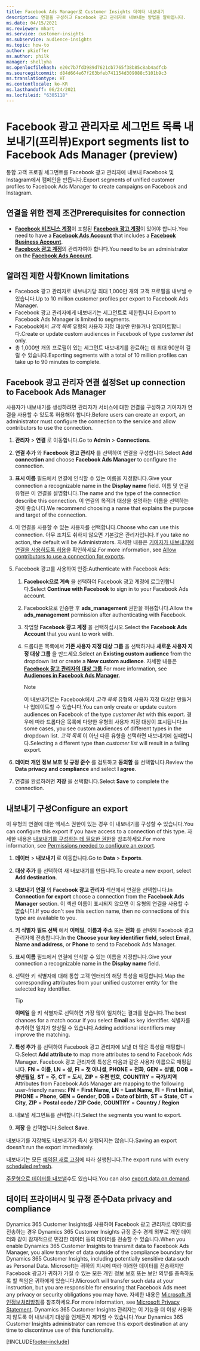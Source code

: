```yaml
---
title: Facebook Ads Manager로 Customer Insights 데이터 내보내기
description: 연결을 구성하고 Facebook 광고 관리자로 내보내는 방법을 알아봅니다.
ms.date: 04/15/2021
ms.reviewer: mhart
ms.service: customer-insights
ms.subservice: audience-insights
ms.topic: how-to
author: pkieffer
ms.author: philk
manager: shellyha
ms.openlocfilehash: e20c7b7fd3989d7621cb7765f38b85c8ab4adfcb
ms.sourcegitcommit: d84d664e67f263bfeb741154d309088c5101b9c3
ms.translationtype: HT
ms.contentlocale: ko-KR
ms.lasthandoff: 06/24/2021
ms.locfileid: "6305118"
---
```

# <a name="export-segments-list-to-facebook-ads-manager-preview"></a><span data-ttu-id="52457-103">Facebook 광고 관리자로 세그먼트 목록 내보내기(프리뷰)</span><span class="sxs-lookup"><span data-stu-id="52457-103">Export segments list to Facebook Ads Manager (preview)</span></span>

<span data-ttu-id="52457-104">통합 고객 프로필 세그먼트를 Facebook 광고 관리자에 내보내 Facebook 및 Instagram에서 캠페인을 만듭니다.</span><span class="sxs-lookup"><span data-stu-id="52457-104">Export segments of unified customer profiles to Facebook Ads Manager to create campaigns on Facebook and Instagram.</span></span>

## <a name="prerequisites-for-connection"></a><span data-ttu-id="52457-105">연결을 위한 전제 조건</span><span class="sxs-lookup"><span data-stu-id="52457-105">Prerequisites for connection</span></span>

- <span data-ttu-id="52457-106">[**Facebook 비즈니스 계정**](https://business.facebook.com/)이 포함된 [**Facebook 광고 계정**](https://www.facebook.com/business/learn/lessons/step-by-step-ads-manager-account)이 있어야 합니다.</span><span class="sxs-lookup"><span data-stu-id="52457-106">You need to have a [**Facebook Ads Account**](https://www.facebook.com/business/learn/lessons/step-by-step-ads-manager-account) that includes a [**Facebook Business Account**](https://business.facebook.com/).</span></span>
- <span data-ttu-id="52457-107">[**Facebook 광고 계정**](https://www.facebook.com/business/learn/lessons/step-by-step-ads-manager-account)의 관리자여야 합니다.</span><span class="sxs-lookup"><span data-stu-id="52457-107">You need to be an administrator on the [**Facebook Ads Account**](https://www.facebook.com/business/learn/lessons/step-by-step-ads-manager-account).</span></span>

## <a name="known-limitations"></a><span data-ttu-id="52457-108">알려진 제한 사항</span><span class="sxs-lookup"><span data-stu-id="52457-108">Known limitations</span></span>

- <span data-ttu-id="52457-109">Facebook 광고 관리자로 내보내기당 최대 1,000만 개의 고객 프로필을 내보낼 수 있습니다.</span><span class="sxs-lookup"><span data-stu-id="52457-109">Up to 10 million customer profiles per export to Facebook Ads Manager.</span></span>
- <span data-ttu-id="52457-110">Facebook 광고 관리자에게 내보내기는 세그먼트로 제한됩니다.</span><span class="sxs-lookup"><span data-stu-id="52457-110">Export to Facebook Ads Manager is limited to segments.</span></span>
- <span data-ttu-id="52457-111">Facebook에서 *고객 목록* 유형의 사용자 지정 대상만 만들거나 업데이트합니다.</span><span class="sxs-lookup"><span data-stu-id="52457-111">Create or update custom audiences in Facebook of type *customer list* only.</span></span>
- <span data-ttu-id="52457-112">총 1,000만 개의 프로필이 있는 세그먼트 내보내기를 완료하는 데 최대 90분이 걸릴 수 있습니다.</span><span class="sxs-lookup"><span data-stu-id="52457-112">Exporting segments with a total of 10 million profiles can take up to 90 minutes to complete.</span></span>

## <a name="set-up-connection-to-facebook-ads-manager"></a><span data-ttu-id="52457-113">Facebook 광고 관리자 연결 설정</span><span class="sxs-lookup"><span data-stu-id="52457-113">Set up connection to Facebook Ads Manager</span></span>

<span data-ttu-id="52457-114">사용자가 내보내기를 생성하려면 관리자가 서비스에 대한 연결을 구성하고 기여자가 연결을 사용할 수 있도록 허용해야 합니다.</span><span class="sxs-lookup"><span data-stu-id="52457-114">Before users can create an export, an administrator must configure the connection to the service and allow contributors to use the connection.</span></span>

1. <span data-ttu-id="52457-115">**관리자** > **연결** 로 이동합니다.</span><span class="sxs-lookup"><span data-stu-id="52457-115">Go to **Admin** > **Connections**.</span></span>

1. <span data-ttu-id="52457-116">**연결 추가** 와 **Facebook 광고 관리자** 를 선택하여 연결을 구성합니다.</span><span class="sxs-lookup"><span data-stu-id="52457-116">Select **Add connection** and choose **Facebook Ads Manager** to configure the connection.</span></span>

1. <span data-ttu-id="52457-117">**표시 이름** 필드에서 연결에 인식할 수 있는 이름을 지정합니다.</span><span class="sxs-lookup"><span data-stu-id="52457-117">Give your connection a recognizable name in the **Display name** field.</span></span> <span data-ttu-id="52457-118">이름 및 연결 유형은 이 연결을 설명합니다.</span><span class="sxs-lookup"><span data-stu-id="52457-118">The name and the type of the connection describe this connection.</span></span> <span data-ttu-id="52457-119">이 연결의 목적과 대상을 설명하는 이름을 선택하는 것이 좋습니다.</span><span class="sxs-lookup"><span data-stu-id="52457-119">We recommend choosing a name that explains the purpose and target of the connection.</span></span>

1. <span data-ttu-id="52457-120">이 연결을 사용할 수 있는 사용자를 선택합니다.</span><span class="sxs-lookup"><span data-stu-id="52457-120">Choose who can use this connection.</span></span> <span data-ttu-id="52457-121">아무 조치도 취하지 않으면 기본값은 관리자입니다.</span><span class="sxs-lookup"><span data-stu-id="52457-121">If you take no action, the default will be Administrators.</span></span> <span data-ttu-id="52457-122">자세한 내용은 [기여자가 내보내기에 연결을 사용하도록 허용](connections.md#allow-contributors-to-use-a-connection-for-exports)을 확인하세요.</span><span class="sxs-lookup"><span data-stu-id="52457-122">For more information, see [Allow contributors to use a connection for exports](connections.md#allow-contributors-to-use-a-connection-for-exports).</span></span>

1. <span data-ttu-id="52457-123">Facebook 광고를 사용하여 인증:</span><span class="sxs-lookup"><span data-stu-id="52457-123">Authenticate with Facebook Ads:</span></span> 

   1. <span data-ttu-id="52457-124">**Facebook으로 계속** 을 선택하여 Facebook 광고 계정에 로그인합니다.</span><span class="sxs-lookup"><span data-stu-id="52457-124">Select **Continue with Facebook** to sign in to your Facebook Ads account.</span></span>

   1. <span data-ttu-id="52457-125">Facebook으로 인증한 후 **ads_management** 권한을 허용합니다.</span><span class="sxs-lookup"><span data-stu-id="52457-125">Allow the **ads_management** permission after authenticating with Facebook.</span></span>

   1. <span data-ttu-id="52457-126">작업할 **Facebook 광고 계정** 을 선택하십시오.</span><span class="sxs-lookup"><span data-stu-id="52457-126">Select the **Facebook Ads Account** that you want to work with.</span></span>

   1. <span data-ttu-id="52457-127">드롭다운 목록에서 **기존 사용자 지정 대상 그룹** 을 선택하거나 **새로운 사용자 지정 대상 그룹** 을 만드세요.</span><span class="sxs-lookup"><span data-stu-id="52457-127">Select an **Existing custom audience** from the dropdown list or create a **New custom audience**.</span></span> <span data-ttu-id="52457-128">자세한 내용은 [**Facebook 광고 관리자의 대상 그룹**](https://www.facebook.com/business/help/744354708981227?id=2469097953376494).</span><span class="sxs-lookup"><span data-stu-id="52457-128">For more information, see [**Audiences in Facebook Ads Manager**](https://www.facebook.com/business/help/744354708981227?id=2469097953376494).</span></span>
      > [!NOTE]
      > <span data-ttu-id="52457-129">이 내보내기로는 Facebook에서 *고객 목록* 유형의 사용자 지정 대상만 만들거나 업데이트할 수 있습니다.</span><span class="sxs-lookup"><span data-stu-id="52457-129">You can only create or update custom audiences on Facebook of the type *customer list* with this export.</span></span> <span data-ttu-id="52457-130">경우에 따라 드롭다운 목록에 다양한 유형의 사용자 지정 대상이 표시됩니다.</span><span class="sxs-lookup"><span data-stu-id="52457-130">In some cases, you see custom audiences of different types in the dropdown list.</span></span> <span data-ttu-id="52457-131">*고객 목록* 이 아닌 다른 유형을 선택하면 내보내기에 실패합니다.</span><span class="sxs-lookup"><span data-stu-id="52457-131">Selecting a different type than *customer list* will result in a failing export.</span></span> 

1. <span data-ttu-id="52457-132">**데이터 개인 정보 보호 및 규정 준수** 를 검토하고 **동의함** 을 선택합니다.</span><span class="sxs-lookup"><span data-stu-id="52457-132">Review the **Data privacy and compliance** and select **I agree**.</span></span>

1. <span data-ttu-id="52457-133">연결을 완료하려면 **저장** 을 선택합니다.</span><span class="sxs-lookup"><span data-stu-id="52457-133">Select **Save** to complete the connection.</span></span>

## <a name="configure-an-export"></a><span data-ttu-id="52457-134">내보내기 구성</span><span class="sxs-lookup"><span data-stu-id="52457-134">Configure an export</span></span>

<span data-ttu-id="52457-135">이 유형의 연결에 대한 액세스 권한이 있는 경우 이 내보내기를 구성할 수 있습니다.</span><span class="sxs-lookup"><span data-stu-id="52457-135">You can configure this export if you have access to a connection of this type.</span></span> <span data-ttu-id="52457-136">자세한 내용은 [내보내기를 구성하는 데 필요한 권한](export-destinations.md#set-up-a-new-export)을 참조하세요.</span><span class="sxs-lookup"><span data-stu-id="52457-136">For more information, see [Permissions needed to configure an export](export-destinations.md#set-up-a-new-export).</span></span>

1. <span data-ttu-id="52457-137">**데이터** > **내보내기** 로 이동합니다.</span><span class="sxs-lookup"><span data-stu-id="52457-137">Go to **Data** > **Exports**.</span></span>

1. <span data-ttu-id="52457-138">**대상 추가** 를 선택하여 새 내보내기를 만듭니다.</span><span class="sxs-lookup"><span data-stu-id="52457-138">To create a new export, select **Add destination**.</span></span> 

1. <span data-ttu-id="52457-139">**내보내기 연결** 의 **Facebook 광고 관리자** 섹션에서 연결을 선택합니다.</span><span class="sxs-lookup"><span data-stu-id="52457-139">In **Connection for export** choose a connection from the **Facebook Ads Manager** section.</span></span> <span data-ttu-id="52457-140">이 섹션 이름이 표시되지 않으면 이 유형의 연결을 사용할 수 없습니다.</span><span class="sxs-lookup"><span data-stu-id="52457-140">If you don't see this section name, then no connections of this type are available to you.</span></span>

1. <span data-ttu-id="52457-141">**키 식별자 필드 선택** 에서 **이메일**, **이름과 주소** 또는 **전화** 를 선택해 Facebook 광고 관리자에 전송합니다.</span><span class="sxs-lookup"><span data-stu-id="52457-141">In the **Choose your key identifier field**, select **Email**, **Name and address**, or **Phone** to send to Facebook Ads Manager.</span></span> 

1. <span data-ttu-id="52457-142">**표시 이름** 필드에서 연결에 인식할 수 있는 이름을 지정합니다.</span><span class="sxs-lookup"><span data-stu-id="52457-142">Give your connection a recognizable name in the **Display name** field.</span></span>

1. <span data-ttu-id="52457-143">선택한 키 식별자에 대해 통합 고객 엔터티의 해당 특성을 매핑합니다.</span><span class="sxs-lookup"><span data-stu-id="52457-143">Map the corresponding attributes from your unified customer entity for the selected key identifier.</span></span>
   > [!TIP]
   > <span data-ttu-id="52457-144">**이메일** 을 키 식별자로 선택하면 가장 많이 일치하는 결과를 얻습니다.</span><span class="sxs-lookup"><span data-stu-id="52457-144">The best chances for a match occur if you select **Email** as key identifier.</span></span> <span data-ttu-id="52457-145">식별자를 추가하면 일치가 향상될 수 있습니다.</span><span class="sxs-lookup"><span data-stu-id="52457-145">Adding additional identifiers may improve the matching.</span></span>

1. <span data-ttu-id="52457-146">**특성 추가** 를 선택하여 Facebook 광고 관리자에 보낼 더 많은 특성을 매핑합니다.</span><span class="sxs-lookup"><span data-stu-id="52457-146">Select **Add attribute** to map more attributes to send to Facebook Ads Manager.</span></span> <span data-ttu-id="52457-147">Facebook 광고 관리자의 특성은 다음과 같은 사용자 이름으로 매핑됩니다. **FN** = **이름**, **LN** = **성**, **FI** = **첫 이니셜**, **PHONE** = **전화**, **GEN** = **성별**, **DOB** = **생년월일**, **ST** = **주**, **CT** = **도시**, **ZIP** = **우편 번호**, **COUNTRY** = **국가/지역**</span><span class="sxs-lookup"><span data-stu-id="52457-147">Attributes from Facebook Ads Manager are mapping to the following user-friendly names: **FN** = **First Name**, **LN** = **Last Name**, **FI** = **First Initial**, **PHONE** = **Phone**, **GEN** = **Gender**, **DOB** = **Date of birth**, **ST** = **State**, **CT** = **City**, **ZIP** = **Postal code / ZIP Code**, **COUNTRY** = **Country / Region**</span></span>

1. <span data-ttu-id="52457-148">내보낼 세그먼트를 선택합니다.</span><span class="sxs-lookup"><span data-stu-id="52457-148">Select the segments you want to export.</span></span>

1. <span data-ttu-id="52457-149">**저장** 을 선택합니다.</span><span class="sxs-lookup"><span data-stu-id="52457-149">Select **Save**.</span></span>

<span data-ttu-id="52457-150">내보내기를 저장해도 내보내기가 즉시 실행되지는 않습니다.</span><span class="sxs-lookup"><span data-stu-id="52457-150">Saving an export doesn't run the export immediately.</span></span>

<span data-ttu-id="52457-151">내보내기는 모든 [예약된 새로 고침](system.md#schedule-tab)에 따라 실행됩니다.</span><span class="sxs-lookup"><span data-stu-id="52457-151">The export runs with every [scheduled refresh](system.md#schedule-tab).</span></span> 

<span data-ttu-id="52457-152">[주문형으로 데이터를 내보낼](export-destinations.md#run-exports-on-demand)수도 있습니다.</span><span class="sxs-lookup"><span data-stu-id="52457-152">You can also [export data on demand](export-destinations.md#run-exports-on-demand).</span></span> 

## <a name="data-privacy-and-compliance"></a><span data-ttu-id="52457-153">데이터 프라이버시 및 규정 준수</span><span class="sxs-lookup"><span data-stu-id="52457-153">Data privacy and compliance</span></span>

<span data-ttu-id="52457-154">Dynamics 365 Customer Insights를 사용하여 Facebook 광고 관리자로 데이터를 전송하는 경우 Dynamics 365 Customer Insights 규정 준수 경계 외부로 개인 데이터와 같이 잠재적으로 민감한 데이터 등의 데이터를 전송할 수 있습니다.</span><span class="sxs-lookup"><span data-stu-id="52457-154">When you enable Dynamics 365 Customer Insights to transmit data to Facebook Ads Manager, you allow transfer of data outside of the compliance boundary for Dynamics 365 Customer Insights, including potentially sensitive data such as Personal Data.</span></span> <span data-ttu-id="52457-155">Microsoft는 귀하의 지시에 따라 이러한 데이터를 전송하지만 Facebook 광고가 귀하가 가질 수 있는 모든 개인 정보 보호 또는 보안 의무를 충족하도록 할 책임은 귀하에게 있습니다.</span><span class="sxs-lookup"><span data-stu-id="52457-155">Microsoft will transfer such data at your instruction, but you are responsible for ensuring that Facebook Ads meet any privacy or security obligations you may have.</span></span> <span data-ttu-id="52457-156">자세한 내용은 [Microsoft 개인정보처리방침](https://go.microsoft.com/fwlink/?linkid=396732)를 참조하세요.</span><span class="sxs-lookup"><span data-stu-id="52457-156">For more information, see [Microsoft Privacy Statement](https://go.microsoft.com/fwlink/?linkid=396732).</span></span>
<span data-ttu-id="52457-157">Dynamics 365 Customer Insights 관리자는 이 기능을 더 이상 사용하지 않도록 이 내보내기 대상을 언제든지 제거할 수 있습니다.</span><span class="sxs-lookup"><span data-stu-id="52457-157">Your Dynamics 365 Customer Insights administrator can remove this export destination at any time to discontinue use of this functionality.</span></span>


[!INCLUDE[footer-include](../includes/footer-banner.md)]
